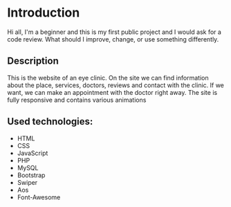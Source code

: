 # Introduction
Hi all,
I'm a beginner and this is my first public project and I would ask for a code review. What should I improve, change, or use something differently.

## Description
This is the website of an eye clinic. On the site we can find information about the place, services, doctors, reviews and contact with the clinic. If we want, we can make an appointment with the doctor right away.
The site is fully responsive and contains various animations

## Used technologies:
- HTML
- CSS
- JavaScript
- PHP
- MySQL
- Bootstrap
- Swiper
- Aos
- Font-Awesome
